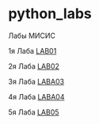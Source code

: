 # python_labs
Лабы МИСИС

1я Лаба [LAB01](/labs/lab01/README.md)

2я Лаба [LAB02](/labs/lab02/README.md)

3я Лаба [LABA03](/labs/lab03/README.md)

4я Лаба [LABA04](/labs/lab04/README.md)

5я Лаба [LAB05](/labs/lab05/README.md)